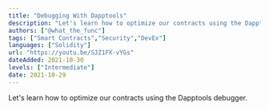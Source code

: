 ```yaml
---
title: "Debugging With Dapptools"
description: "Let's learn how to optimize our contracts using the Dapptools debugger."
authors: ["@what_the_func"]
tags: ["Smart Contracts","Security","DevEx"]
languages: ["Solidity"]
url: "https://youtu.be/SJZ1FX-vYGs"
dateAdded: 2021-10-30
levels: ["Intermediate"]
date: 2021-10-29
---
```


Let's learn how to optimize our contracts using the Dapptools debugger.